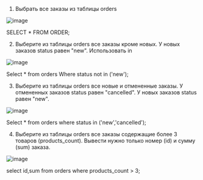 1)	Выбрать все заказы из таблицы orders
    
![image](https://github.com/user-attachments/assets/c438fe55-1887-40e6-902c-cf260e1c5da3)

SELECT * FROM ORDER;

2)	 Выберите из таблицы orders все заказы кроме новых. У новых заказов status равен "new". Использовать in

![image](https://github.com/user-attachments/assets/be5005fa-4ec3-402a-98fe-a667b05d8937)

Select * from orders Where status not in ('new');

3)	Выберите из таблицы orders все новые и отмененные заказы. У отмененных заказов status равен "cancelled". У новых заказов status равен "new".

![image](https://github.com/user-attachments/assets/521d9a7a-46a5-4f25-827e-7228fca4c8f0)

Select * from orders where status in ('new','cancelled');

4) Выберите из таблицы orders все заказы содержащие более 3 товаров (products_count).
Вывести нужно только номер (id) и сумму (sum) заказа.

![image](https://github.com/user-attachments/assets/be5361c7-f1ad-4cc5-8f64-4bd7e861f300)

select id,sum from orders where products_count > 3;

